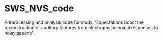 # SWS_NVS_code
Preprocessing and analysis code for study: 'Expectations boost the reconstruction of auditory features from electrophysiological responses to noisy speech'
